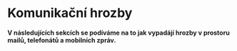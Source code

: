 # Komunikační hrozby
**V následujících sekcích se podíváme na to jak vypadájí hrozby v prostoru mailů, telefonátů a mobilních zpráv.**